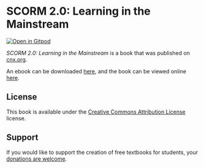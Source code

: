 # SCORM 2.0:  Learning in the Mainstream

[![Open in Gitpod](https://gitpod.io/button/open-in-gitpod.svg)](https://gitpod.io/from-referrer/)

_SCORM 2.0:  Learning in the Mainstream_ is a book that was published on [cnx.org](https://cnx.org/).

An ebook can be downloaded [here](https://github.com/cnx-user-books/cnxbook-scorm-2-0-learning-in-the-mainstream/releases/latest), and the book can be viewed online [here](https://github.com/cnx-user-books/cnxbook-scorm-2-0-learning-in-the-mainstream/releases/latest).

## License
This book is available under the [Creative Commons Attribution License](./LICENSE) license.

## Support
If you would like to support the creation of free textbooks for students, your [donations are welcome](https://riceconnect.rice.edu/donation/support-openstax-banner).
